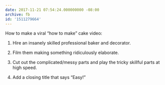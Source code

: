 ```yaml
---
date: 2017-11-21 07:54:24.000000000 -08:00
archive: fb
id: '1511279664'
---
```


How to make a viral “how to make” cake video:

1. Hire an insanely skilled professional baker and decorator. 

2. Film them making something ridiculously elaborate. 

3. Cut out the complicated/messy parts and play the tricky skillful parts at high speed. 

4. Add a closing title that says “Easy!”
